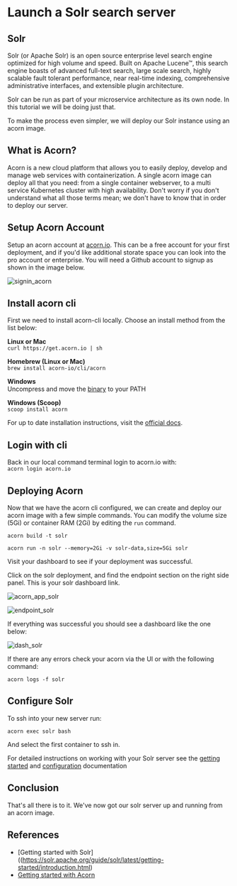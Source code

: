 # Launch a Solr search server

## Solr
Solr (or Apache Solr) is an open source enterprise level search engine optimized for high volume and speed.  Built on Apache Lucene™, this search engine boasts of advanced full-text search, large scale search, highly scalable fault tolerant performance, near real-time indexing, comprehensive administrative interfaces, and extensible plugin architecture.  

Solr can be run as part of your microservice architecture as its own node.  In this tutorial we will be doing just that.  

To make the process even simpler, we will deploy our Solr instance using an acorn image.

## What is Acorn? 
Acorn is a new cloud platform that allows you to easily deploy, develop and manage web services with containerization.  A single acorn image can deploy all that you need: from a single container webserver, to a multi service Kubernetes cluster with high availability.  Don't worry if you don't understand what all those terms mean; we don't have to know that in order to deploy our server.

## Setup Acorn Account
Setup an acorn account at [acorn.io](https://acorn.io).  This can be a free account for your first deployment, and if you'd like additional storate space you can look into the pro account or enterprise.  You will need a Github account to signup as shown in the image below.

![signin_acorn](https://github.com/randall-coding/opensupports-docker/assets/39175191/d46815fb-d2d5-42cd-b93d-41ca541a63bd)

## Install acorn cli 
First we need to install acorn-cli locally.  Choose an install method from the list below:

**Linux or Mac** <br>
`curl https://get.acorn.io | sh`

**Homebrew (Linux or Mac)** <br>
`brew install acorn-io/cli/acorn`

**Windows** <br> 
Uncompress and move the [binary](https://cdn.acrn.io/cli/default_windows_amd64_v1/acorn.exe) to your PATH

**Windows (Scoop)** <br>
`scoop install acorn`

For up to date installation instructions, visit the [official docs](https://runtime-docs.acorn.io/installation/installing).

## Login with cli
Back in our local command terminal login to acorn.io with: <br>
`acorn login acorn.io` 

## Deploying Acorn
Now that we have the acorn cli configured, we can create and deploy our acorn image with a few simple commands.  You can modify the volume size (5Gi) or container RAM (2Gi) by editing the `run` command.

`acorn build -t solr`

`acorn run -n solr --memory=2Gi -v solr-data,size=5Gi solr`

Visit your dashboard to see if your deployment was successful.

Click on the solr deployment, and find the endpoint section on the right side panel.  This is your solr dashboard link.

![acorn_app_solr](https://github.com/randall-coding/solr-acorn/assets/39175191/c2d89fe2-8be8-4b9d-9c90-c7e0720bba03)

![endpoint_solr](https://github.com/randall-coding/solr-acorn/assets/39175191/61aca5eb-c924-4dbe-a46d-5669e6658b19)

If everything was successful you should see a dashboard like the one below:

![dash_solr](https://github.com/randall-coding/solr-acorn/assets/39175191/067abb55-0f38-4e96-951b-1f0f82015b1b)

If there are any errors check your acorn via the UI or with the following command:

`acorn logs -f solr`

## Configure Solr
To ssh into your new server run:

`acorn exec solr bash`

And select the first container to ssh in.

For detailed instructions on working with your Solr server see the [getting started](https://solr.apache.org/guide/solr/latest/getting-started/introduction.html) and [configuration](https://solr.apache.org/guide/solr/latest/configuration-guide/configuration-files.html) documentation   

## Conclusion
That's all there is to it.  We've now got our solr server up and running from an acorn image.

## References
* [Getting started with Solr]((https://solr.apache.org/guide/solr/latest/getting-started/introduction.html)
* [Getting started with Acorn](https://docs.acorn.io/getting-started)

